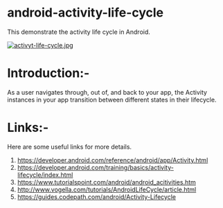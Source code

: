 # android-activity-life-cycle
This demonstrate the activity life cycle in Android.


[![activyt-life-cycle.jpg](https://s19.postimg.org/dkaug8rgz/activyt_life_cycle.jpg)](https://postimg.org/image/76lrczmkv/)

# Introduction:-
As a user navigates through, out of, and back to your app, the Activity instances in your app transition between different states in their lifecycle.

# Links:-
Here are some useful links for more details.

1. https://developer.android.com/reference/android/app/Activity.html
2. https://developer.android.com/training/basics/activity-lifecycle/index.html
3. https://www.tutorialspoint.com/android/android_acitivities.htm
4. http://www.vogella.com/tutorials/AndroidLifeCycle/article.html
5. https://guides.codepath.com/android/Activity-Lifecycle
